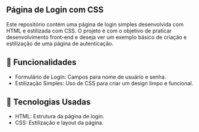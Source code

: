 ## Página de Login com CSS

Este repositório contém uma página de login simples desenvolvida com HTML e estilizada com CSS. O projeto é com o objetivo de praticar desenvolvimento front-end e deseja ver um exemplo básico de criação e estilização de uma página de autenticação.

## 🚀 Funcionalidades

- Formulário de Login: Campos para nome de usuário e senha.
- Estilização Simples: Uso de CSS para criar um design limpo e funcional.

## 🔧 Tecnologias Usadas

- HTML: Estrutura da página de login.
- CSS: Estilização e layout da página.
